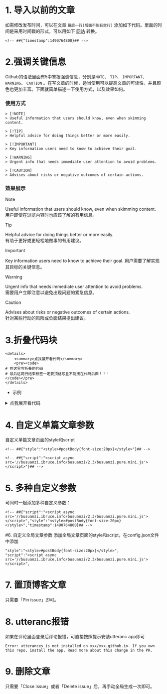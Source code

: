 # 1. 导入以前的文章
如需修改发布时间，可以在文章 `最后一行(后面不能有空行)` 添加如下代码。里面的时间是采用时间戳的形式，可以用如下 [网站](https://tool.lu/timestamp) 转换。

```
<!-- ##{"timestamp":1490764800}## -->
```

# 2.强调关键信息
Github的语法里面有5中警报强调信息，分别是`NOTE`、 `TIP`、 `IMPORTANT`、 `WARNING`、 `CAUTION` 。在写文章的时候，适当使用可以提高文章的可读性，并且颜色也更加丰富。下面就简单描述一下使用方式，以及效果如何。

### 使用方式
```
> [!NOTE]
> Useful information that users should know, even when skimming content.

> [!TIP]
> Helpful advice for doing things better or more easily.

> [!IMPORTANT]
> Key information users need to know to achieve their goal.

> [!WARNING]
> Urgent info that needs immediate user attention to avoid problems.

> [!CAUTION]
> Advises about risks or negative outcomes of certain actions.
```

### 效果展示
> [!NOTE]
> Useful information that users should know, even when skimming content.  
用户即使在浏览内容时也应该了解的有用信息。

> [!TIP]
> Helpful advice for doing things better or more easily.  
有助于更好或更轻松地做事的有用建议。

> [!IMPORTANT]
> Key information users need to know to achieve their goal.
用户需要了解实现其目标的关键信息。

> [!WARNING]
> Urgent info that needs immediate user attention to avoid problems.  
需要用户立即注意以避免出现问题的紧急信息。

> [!CAUTION]
> Advises about risks or negative outcomes of certain actions.  
针对某些行动的风险或负面结果提出建议。


# 3.折叠代码块

```
<details>
    <summary>点我展开看代码</summary>
    <pre><code>
# 在这里写折叠的代码
# 最后这两行结束标签一定要顶格写且不能接在代码后面！！！
</code></pre>
</details>
``` 

- 示例
<details>
    <summary>点我展开看代码</summary>
    <pre><code>   
```
echo "Just a test"      # 在这里写折叠的代码
# 最后这两行结束标签一定要顶格写且不能接在代码后面！！！
```  
</code></pre>  
</details>  


# 4. 自定义单篇文章参数
自定义单篇文章页面的style和script

```
<!-- ##{"style":"<style>#postBody{font-size:20px}</style>"}## -->
```

```
<!-- ##{"script":"<script async src='//busuanzi.ibruce.info/busuanzi/2.3/busuanzi.pure.mini.js'></script>"}## -->
```

# 5. 多种自定义参数
可同时一起添加多种自定义参数：

```
<!-- ##{"script":"<script async src='//busuanzi.ibruce.info/busuanzi/2.3/busuanzi.pure.mini.js'></script>","style":"<style>#postBody{font-size:20px}</style>","timestamp":1490764800}## -->
```

#6. 自定义全局文章参数
添加全局文章页面的style和script，在config.json文件中添加

```
"style":"<style>#postBody{font-size:20px}</style>",
"script":"<script async src='//busuanzi.ibruce.info/busuanzi/2.3/busuanzi.pure.mini.js'></script>",
```

# 7. 置顶博客文章
只需要「Pin issue」即可。

# 8. utteranc报错
如果在评论里面登录后评论报错，可直接按照提示安装utteranc app即可

```
Error: utterances is not installed on xxx/xxx.github.io. If you own this repo, install the app. Read more about this change in the PR.
```

# 9. 删除文章
只需要「Close issue」或者「Delete issue」后，再手动全局生成一次即可。


<!-- ##{"timestamp":1722598446}## -->